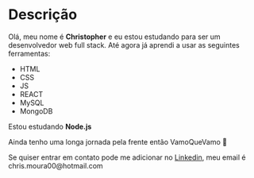 <!--
**ChrisMoura2000/ChrisMoura2000** is a ✨ _special_ ✨ repository because its `README.md` (this file) appears on your GitHub profile.

Here are some ideas to get you started:

- 🔭 I’m currently working on ...
- 🌱 I’m currently learning ...
- 👯 I’m looking to collaborate on ...
- 🤔 I’m looking for help with ...
- 💬 Ask me about ...
- 📫 How to reach me: ...
- 😄 Pronouns: ...
- ⚡ Fun fact: ...
-->


<h1>Descrição</h1>
<p>Olá, meu nome é <b>Christopher</b> e eu estou estudando para ser um desenvolvedor web full stack. Até agora já aprendi a usar as seguintes ferramentas:</p>

<ul>
  <li>HTML</li>
  <li>CSS</li>
  <li>JS</li>
  <li>REACT</li>
  <li>MySQL</li>
  <li>MongoDB</li>
</ul>

<p>Estou estudando <b>Node.js</b></p> 

<p>Ainda tenho uma longa jornada pela frente então VamoQueVamo 🚀 <p/>

<p>Se quiser entrar em contato pode me adicionar no <a href="https://www.linkedin.com/in/christopher-moura/">Linkedin</a>, meu email é chris.moura00@hotmail.com </p>

